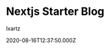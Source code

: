 ---
title: Nextjs Starter Blog
github: https://github.com/ixartz/Next-js-Blog-Boilerplate
demo: https://creativedesignsguru.com/demo/Nextjs-Blog-Boilerplate/
author: Ixartz
ssg:
  - Next
cms:
  - Markdown
css:
  - Tailwind
date: 2020-08-16T12:37:50.000Z
description: >-
  🚀 The perfect Nextjs starter code: production-ready with SEO-friendly for
  quickly start a blog.
draft: true
publish_date: '2020-07-25T13:09:25Z'
update_date: '2022-02-07T14:38:44Z'
github_star: 467
github_fork: 116
---